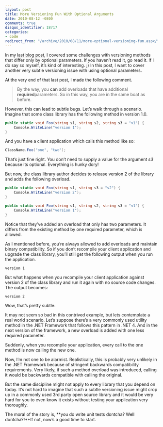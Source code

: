 ```yaml
---
layout: post
title: More Versioning Fun With Optional Arguments
date: 2010-08-12 -0800
comments: true
disqus_identifier: 18717
categories:
- code
redirect_from: "/archive/2010/08/11/more-optional-versioning-fun.aspx/"
---
```


In my [last blog
post](http://haacked.com/archive/2010/08/10/versioning-issues-with-optional-arguments.aspx "Versioning Issues with Optional Arguments"),
I covered some challenges with versioning methods that differ only by
optional parameters. If you haven’t read it, go read it. If I do say so
myself, it’s kind of interesting. ;) In this post, I want to cover
another very subtle versioning issue with using optional parameters.

At the very end of that last post, I made the following comment.

> By the way, you **can** add overloads that have additional
> **required**parameters. So in this way, you are in the same boat as
> before.

However, this can lead to subtle bugs. Let’s walk through a scenario.
Imagine that some class library has the following method in version 1.0.

```csharp
public static void Foo(string s1, string s2, string s3 = "v1") {
    Console.WriteLine("version 1");
}
```

And you have a client application which calls this method like so:

```csharp
ClassName.Foo("one", "two");
```

That’s just fine right. You don’t need to supply a value for the
argument *s3* because its optional. Everything is hunky dory!

But now, the class library author decides to release version 2 of the
library and adds the following overload.

```csharp
public static void Foo(string s1, string s3 = "v2") {
    Console.WriteLine("version 2");
}

public static void Foo(string s1, string s2, string s3 = "v1") {
    Console.WriteLine("version 1");
}
```

Notice that they’ve added an overload that only has two parameters. It
differs from the existing method by one required parameter, which is
allowed.

As I mentioned before, you’re always allowed to add overloads and
maintain binary compatibility. So if you don’t recompile your client
application and upgrade the class library, you’ll still get the
following output when you run the application.

    version 1

But what happens when you recompile your client application against
version 2 of the class library and run it again with no source code
changes. The output becomes:

    version 2

Wow, that’s pretty subtle.

It may not seem so bad in this contrived example, but lets contemplate a
real world scenario. Let’s suppose there’s a very commonly used utility
method in the .NET Framework that follows this pattern in .NET 4. And in
the next version of the framework, a new overload is added with one less
required parameter.

Suddenly, when you recompile your application, every call to the one
method is now calling the new one.

Now, I’m not one to be alarmist. Realistically, this is probably very
unlikely in the .NET Framework because of stringent backwards
compatibility requirements. Very likely, if such a method overload was
introduced, calling it would be backwards compatible with calling the
original.

But the same discipline might not apply to every library that you depend
on today. It’s not hard to imagine that such a subtle versioning issue
might crop up in a commonly used 3rd party open source library and it
would be very hard for you to even know it exists without testing your
application very thoroughly.

The moral of the story is, **you do write unit tests dontcha? Well
dontcha?!**If not, now’s a good time to start.

